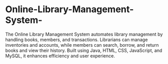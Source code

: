 # Online-Library-Management-System-
The Online Library Management System automates library management by handling books, members, and transactions. Librarians can manage inventories and accounts, while members can search, borrow, and return books and view their history. Built using Java, HTML, CSS, JavaScript, and MySQL, it enhances efficiency and user experience.
